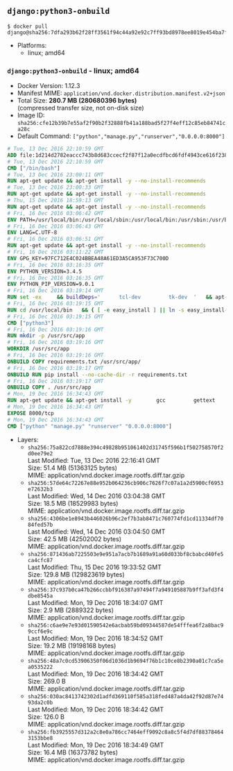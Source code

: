 ## `django:python3-onbuild`

```console
$ docker pull django@sha256:7dfa293b62f28ff3561f94c44a92e92c7ff93bd8978ee8019e454ba7f2dfdbb6
```

-	Platforms:
	-	linux; amd64

### `django:python3-onbuild` - linux; amd64

-	Docker Version: 1.12.3
-	Manifest MIME: `application/vnd.docker.distribution.manifest.v2+json`
-	Total Size: **280.7 MB (280680396 bytes)**  
	(compressed transfer size, not on-disk size)
-	Image ID: `sha256:cfe12b39b7e55af2f90b2f32888fb41a188bad5f27f4eff12c85eb84741ca28c`
-	Default Command: `["python","manage.py","runserver","0.0.0.0:8000"]`

```dockerfile
# Tue, 13 Dec 2016 22:10:59 GMT
ADD file:1d214d2782eaccc743b8d683ccecf2f87f12a0ecdfbcd6fdf4943ce616f23870 in / 
# Tue, 13 Dec 2016 22:10:59 GMT
CMD ["/bin/bash"]
# Tue, 13 Dec 2016 23:00:11 GMT
RUN apt-get update && apt-get install -y --no-install-recommends 		ca-certificates 		curl 		wget 	&& rm -rf /var/lib/apt/lists/*
# Tue, 13 Dec 2016 23:00:33 GMT
RUN apt-get update && apt-get install -y --no-install-recommends 		bzr 		git 		mercurial 		openssh-client 		subversion 				procps 	&& rm -rf /var/lib/apt/lists/*
# Thu, 15 Dec 2016 18:59:13 GMT
RUN apt-get update && apt-get install -y --no-install-recommends 		autoconf 		automake 		bzip2 		file 		g++ 		gcc 		imagemagick 		libbz2-dev 		libc6-dev 		libcurl4-openssl-dev 		libdb-dev 		libevent-dev 		libffi-dev 		libgdbm-dev 		libgeoip-dev 		libglib2.0-dev 		libjpeg-dev 		libkrb5-dev 		liblzma-dev 		libmagickcore-dev 		libmagickwand-dev 		libmysqlclient-dev 		libncurses-dev 		libpng-dev 		libpq-dev 		libreadline-dev 		libsqlite3-dev 		libssl-dev 		libtool 		libwebp-dev 		libxml2-dev 		libxslt-dev 		libyaml-dev 		make 		patch 		xz-utils 		zlib1g-dev 	&& rm -rf /var/lib/apt/lists/*
# Fri, 16 Dec 2016 03:06:42 GMT
ENV PATH=/usr/local/bin:/usr/local/sbin:/usr/local/bin:/usr/sbin:/usr/bin:/sbin:/bin
# Fri, 16 Dec 2016 03:06:43 GMT
ENV LANG=C.UTF-8
# Fri, 16 Dec 2016 03:06:51 GMT
RUN apt-get update && apt-get install -y --no-install-recommends 		tcl 		tk 	&& rm -rf /var/lib/apt/lists/*
# Fri, 16 Dec 2016 03:11:22 GMT
ENV GPG_KEY=97FC712E4C024BBEA48A61ED3A5CA953F73C700D
# Fri, 16 Dec 2016 03:16:35 GMT
ENV PYTHON_VERSION=3.4.5
# Fri, 16 Dec 2016 03:16:35 GMT
ENV PYTHON_PIP_VERSION=9.0.1
# Fri, 16 Dec 2016 03:19:14 GMT
RUN set -ex 	&& buildDeps=' 		tcl-dev 		tk-dev 	' 	&& apt-get update && apt-get install -y $buildDeps --no-install-recommends && rm -rf /var/lib/apt/lists/* 		&& wget -O python.tar.xz "https://www.python.org/ftp/python/${PYTHON_VERSION%%[a-z]*}/Python-$PYTHON_VERSION.tar.xz" 	&& wget -O python.tar.xz.asc "https://www.python.org/ftp/python/${PYTHON_VERSION%%[a-z]*}/Python-$PYTHON_VERSION.tar.xz.asc" 	&& export GNUPGHOME="$(mktemp -d)" 	&& gpg --keyserver ha.pool.sks-keyservers.net --recv-keys "$GPG_KEY" 	&& gpg --batch --verify python.tar.xz.asc python.tar.xz 	&& rm -r "$GNUPGHOME" python.tar.xz.asc 	&& mkdir -p /usr/src/python 	&& tar -xJC /usr/src/python --strip-components=1 -f python.tar.xz 	&& rm python.tar.xz 		&& cd /usr/src/python 	&& ./configure 		--enable-loadable-sqlite-extensions 		--enable-shared 	&& make -j$(nproc) 	&& make install 	&& ldconfig 		&& if [ ! -e /usr/local/bin/pip3 ]; then : 		&& wget -O /tmp/get-pip.py 'https://bootstrap.pypa.io/get-pip.py' 		&& python3 /tmp/get-pip.py "pip==$PYTHON_PIP_VERSION" 		&& rm /tmp/get-pip.py 	; fi 	&& pip3 install --no-cache-dir --upgrade --force-reinstall "pip==$PYTHON_PIP_VERSION" 	&& [ "$(pip list |tac|tac| awk -F '[ ()]+' '$1 == "pip" { print $2; exit }')" = "$PYTHON_PIP_VERSION" ] 		&& find /usr/local -depth 		\( 			\( -type d -a -name test -o -name tests \) 			-o 			\( -type f -a -name '*.pyc' -o -name '*.pyo' \) 		\) -exec rm -rf '{}' + 	&& apt-get purge -y --auto-remove $buildDeps 	&& rm -rf /usr/src/python ~/.cache
# Fri, 16 Dec 2016 03:19:15 GMT
RUN cd /usr/local/bin 	&& { [ -e easy_install ] || ln -s easy_install-* easy_install; } 	&& ln -s idle3 idle 	&& ln -s pydoc3 pydoc 	&& ln -s python3 python 	&& ln -s python3-config python-config
# Fri, 16 Dec 2016 03:19:15 GMT
CMD ["python3"]
# Fri, 16 Dec 2016 03:19:16 GMT
RUN mkdir -p /usr/src/app
# Fri, 16 Dec 2016 03:19:16 GMT
WORKDIR /usr/src/app
# Fri, 16 Dec 2016 03:19:16 GMT
ONBUILD COPY requirements.txt /usr/src/app/
# Fri, 16 Dec 2016 03:19:17 GMT
ONBUILD RUN pip install --no-cache-dir -r requirements.txt
# Fri, 16 Dec 2016 03:19:17 GMT
ONBUILD COPY . /usr/src/app
# Mon, 19 Dec 2016 16:34:43 GMT
RUN apt-get update && apt-get install -y 		gcc 		gettext 		mysql-client libmysqlclient-dev 		postgresql-client libpq-dev 		sqlite3 	--no-install-recommends && rm -rf /var/lib/apt/lists/*
# Mon, 19 Dec 2016 16:34:43 GMT
EXPOSE 8000/tcp
# Mon, 19 Dec 2016 16:34:43 GMT
CMD ["python" "manage.py" "runserver" "0.0.0.0:8000"]
```

-	Layers:
	-	`sha256:75a822cd7888e394c49828b951061402d31745f596b1f502758570f2d0ee79e2`  
		Last Modified: Tue, 13 Dec 2016 22:16:41 GMT  
		Size: 51.4 MB (51363125 bytes)  
		MIME: application/vnd.docker.image.rootfs.diff.tar.gzip
	-	`sha256:57de64c72267e88e952b064236cb906c7626f7c07a1a2d5900cf6953e72632b3`  
		Last Modified: Wed, 14 Dec 2016 03:04:38 GMT  
		Size: 18.5 MB (18529983 bytes)  
		MIME: application/vnd.docker.image.rootfs.diff.tar.gzip
	-	`sha256:4306be1e8943b446026b96c2ef7b3ab8471c760774fd1cd11334df7084fed57b`  
		Last Modified: Wed, 14 Dec 2016 03:04:50 GMT  
		Size: 42.5 MB (42502002 bytes)  
		MIME: application/vnd.docker.image.rootfs.diff.tar.gzip
	-	`sha256:871436ab7225503e9e951a7acb7b1689a91a60d033bf8cbabcd40fe5ca4cfc87`  
		Last Modified: Thu, 15 Dec 2016 19:33:52 GMT  
		Size: 129.8 MB (129823619 bytes)  
		MIME: application/vnd.docker.image.rootfs.diff.tar.gzip
	-	`sha256:37c937b0ca47b266ccbbf916387a97494f7a949105887b9ff3afd3f4dbe8545a`  
		Last Modified: Mon, 19 Dec 2016 18:34:07 GMT  
		Size: 2.9 MB (2889322 bytes)  
		MIME: application/vnd.docker.image.rootfs.diff.tar.gzip
	-	`sha256:c6ae9e7e93d01590542e6acbab59bd09344587de54fffea6f2a8bac99ccf6e9c`  
		Last Modified: Mon, 19 Dec 2016 18:34:52 GMT  
		Size: 19.2 MB (19198168 bytes)  
		MIME: application/vnd.docker.image.rootfs.diff.tar.gzip
	-	`sha256:48a7c0cd53906350f06d1036d1b9694f76b1c10ce8b2390a01c7ca5ea0535222`  
		Last Modified: Mon, 19 Dec 2016 18:34:42 GMT  
		Size: 269.0 B  
		MIME: application/vnd.docker.image.rootfs.diff.tar.gzip
	-	`sha256:030ac8413742302d1adfd369110f585a318fed487a4da42f92d87e7493da2c0b`  
		Last Modified: Mon, 19 Dec 2016 18:34:42 GMT  
		Size: 126.0 B  
		MIME: application/vnd.docker.image.rootfs.diff.tar.gzip
	-	`sha256:fb3925557d312a2c8e0a786cc7464eff9092c8a8c5f4d7df883784643153bbe8`  
		Last Modified: Mon, 19 Dec 2016 18:34:49 GMT  
		Size: 16.4 MB (16373782 bytes)  
		MIME: application/vnd.docker.image.rootfs.diff.tar.gzip
